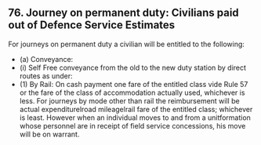 ## 76. Journey on permanent duty: Civilians paid out of Defence Service Estimates

For journeys on permanent duty a civilian will be entitled to the following:

- (a) Conveyance:
- (i) Self Free conveyance from the old to the new duty station by direct routes as under:
- (1) By Rail: On cash payment one fare of the entitled class vide Rule 57 or the fare of the class of accommodation actually used, whichever is less. For journeys by mode other than rail the reimbursement will be actual expenditurelroad mileagelrail fare of the entitled class; whichever is least. However when an individual moves to and from a unitformation whose personnel are in receipt of field service concessions, his move will be on warrant.
